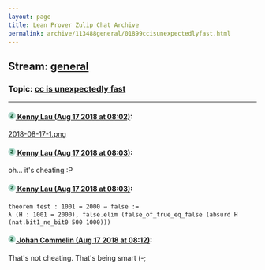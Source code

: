 ```yaml
---
layout: page
title: Lean Prover Zulip Chat Archive 
permalink: archive/113488general/01899ccisunexpectedlyfast.html
---
```


## Stream: [general](index.html)
### Topic: [cc is unexpectedly fast](01899ccisunexpectedlyfast.html)

---

#### [![Click to go to Zulip](../../assets/img/zulip2.png) Kenny Lau (Aug 17 2018 at 08:02)](https://leanprover.zulipchat.com/#narrow/stream/113488-general/topic/cc%20is%20unexpectedly%20fast/near/132284614):
[2018-08-17-1.png](/user_uploads/3121/H2XKxrFTq7Uuh78QYpIZg00o/2018-08-17-1.png)

#### [![Click to go to Zulip](../../assets/img/zulip2.png) Kenny Lau (Aug 17 2018 at 08:03)](https://leanprover.zulipchat.com/#narrow/stream/113488-general/topic/cc%20is%20unexpectedly%20fast/near/132284629):
oh... it's cheating :P

#### [![Click to go to Zulip](../../assets/img/zulip2.png) Kenny Lau (Aug 17 2018 at 08:03)](https://leanprover.zulipchat.com/#narrow/stream/113488-general/topic/cc%20is%20unexpectedly%20fast/near/132284630):
```lean
theorem test : 1001 = 2000 → false :=
λ (H : 1001 = 2000), false.elim (false_of_true_eq_false (absurd H (nat.bit1_ne_bit0 500 1000)))
```

#### [![Click to go to Zulip](../../assets/img/zulip2.png) Johan Commelin (Aug 17 2018 at 08:12)](https://leanprover.zulipchat.com/#narrow/stream/113488-general/topic/cc%20is%20unexpectedly%20fast/near/132284942):
That's not cheating. That's being smart (-;

